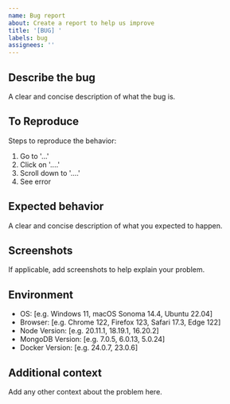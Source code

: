 ```yaml
---
name: Bug report
about: Create a report to help us improve
title: '[BUG] '
labels: bug
assignees: ''
---
```


## Describe the bug
A clear and concise description of what the bug is.

## To Reproduce
Steps to reproduce the behavior:
1. Go to '...'
2. Click on '....'
3. Scroll down to '....'
4. See error

## Expected behavior
A clear and concise description of what you expected to happen.

## Screenshots
If applicable, add screenshots to help explain your problem.

## Environment
 - OS: [e.g. Windows 11, macOS Sonoma 14.4, Ubuntu 22.04]
 - Browser: [e.g. Chrome 122, Firefox 123, Safari 17.3, Edge 122]
 - Node Version: [e.g. 20.11.1, 18.19.1, 16.20.2]
 - MongoDB Version: [e.g. 7.0.5, 6.0.13, 5.0.24]
 - Docker Version: [e.g. 24.0.7, 23.0.6]

## Additional context
Add any other context about the problem here.
